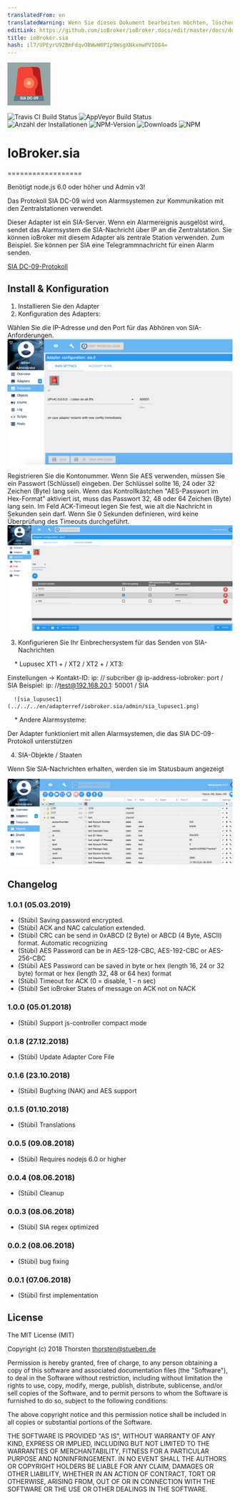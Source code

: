 ```yaml
---
translatedFrom: en
translatedWarning: Wenn Sie dieses Dokument bearbeiten möchten, löschen Sie bitte das Feld "translationsFrom". Andernfalls wird dieses Dokument automatisch erneut übersetzt
editLink: https://github.com/ioBroker/ioBroker.docs/edit/master/docs/de/adapterref/iobroker.sia/README.md
title: ioBroker.sia
hash: il7/UPEyrU92BmFdqvOBWwW0PIp9WsgXNkxmwPVIO84=
---
```

![Logo](../../../en/adapterref/iobroker.sia/admin/sia.png)

![Travis CI Build Status](https://travis-ci.org/schmupu/ioBroker.sia.svg?branch=master)
![AppVeyor Build Status](https://ci.appveyor.com/api/projects/status/github/schmupu/ioBroker.sia?branch=master&svg=true)
![Anzahl der Installationen](http://iobroker.live/badges/sia-stable.svg)
![NPM-Version](http://img.shields.io/npm/v/iobroker.sia.svg)
![Downloads](https://img.shields.io/npm/dm/iobroker.sia.svg)
![NPM](https://nodei.co/npm/iobroker.sia.png?downloads=true)

# IoBroker.sia
==================

Benötigt node.js 6.0 oder höher und Admin v3!

Das Protokoll SIA DC-09 wird von Alarmsystemen zur Kommunikation mit den Zentralstationen verwendet.

Dieser Adapter ist ein SIA-Server. Wenn ein Alarmereignis ausgelöst wird, sendet das Alarmsystem die SIA-Nachricht über IP an die Zentralstation.
Sie können ioBroker mit diesem Adapter als zentrale Station verwenden. Zum Beispiel. Sie können per SIA eine Telegrammnachricht für einen Alarm senden.

[SIA DC-09-Protokoll](https://www.yumpu.com/en/document/view/47594214/dc-09-preparing-for-ansi-public-review-security-industry-)

## Install & Konfiguration
1. Installieren Sie den Adapter
2. Konfiguration des Adapters:

Wählen Sie die IP-Adresse und den Port für das Abhören von SIA-Anforderungen.
![sia_adapter1](../../../en/adapterref/iobroker.sia/admin/sia_adapter1.png)

Registrieren Sie die Kontonummer. Wenn Sie AES verwenden, müssen Sie ein Passwort (Schlüssel) eingeben. Der Schlüssel sollte 16, 24 oder 32 Zeichen (Byte) lang sein.
Wenn das Kontrollkästchen "AES-Passwort im Hex-Format" aktiviert ist, muss das Passwort 32, 48 oder 64 Zeichen (Byte) lang sein.
Im Feld ACK-Timeout legen Sie fest, wie alt die Nachricht in Sekunden sein darf. Wenn Sie 0 Sekunden definieren, wird keine Überprüfung des Timeouts durchgeführt.
![sia_adapter2](../../../en/adapterref/iobroker.sia/admin/sia_adapter2.png)

3. Konfigurieren Sie Ihr Einbrechersystem für das Senden von SIA-Nachrichten

    * Lupusec XT1 + / XT2 / XT2 + / XT3:

Einstellungen -> Kontakt-ID: ip: // subcriber @ ip-address-iobroker: port / SIA Beispiel: ip: //test@192.168.20.1: 50001 / SIA

      ![sia_lupusec1](../../../en/adapterref/iobroker.sia/admin/sia_lupusec1.png)

    * Andere Alarmsysteme:

Der Adapter funktioniert mit allen Alarmsystemen, die das SIA DC-09-Protokoll unterstützen

4. SIA-Objekte / Staaten

Wenn Sie SIA-Nachrichten erhalten, werden sie im Statusbaum angezeigt

![sia_adapter3](../../../en/adapterref/iobroker.sia/admin/sia_adapter3.png)

## Changelog

### 1.0.1 (05.03.2019)
* (Stübi) Saving password encrypted. 
* (Stübi) ACK and NAC calculation extended.
* (Stübi) CRC can be send in 0xABCD (2 Byte) or ABCD (4 Byte, ASCII) format. Automatic recognizing
* (Stübi) AES Password can be in AES-128-CBC, AES-192-CBC or AES-256-CBC
* (Stübi) AES Password can be saved in byte or hex (length 16, 24 or 32 byte) format or hex (length 32, 48 or 64 hex) format
* (Stübi) Timeout for ACK (0 = disable, 1 - n sec)
* (Stübi) Set ioBroker States of message on ACK not on NACK

### 1.0.0 (05.01.2018)
* (Stübi) Support js-controller compact mode 

### 0.1.8 (27.12.2018)
* (Stübi) Update Adapter Core File

### 0.1.6 (23.10.2018)
* (Stübi) Bugfxing (NAK) and AES support

### 0.1.5 (01.10.2018)
* (Stübi) Translations

### 0.0.5 (09.08.2018)
* (Stübi) Requires nodejs 6.0 or higher

### 0.0.4 (08.06.2018)
* (Stübi) Cleanup

### 0.0.3 (08.06.2018)
* (Stübi) SIA regex optimized

### 0.0.2 (08.06.2018)
* (Stübi) bug fixing

### 0.0.1 (07.06.2018)
* (Stübi) first implementation

## License
The MIT License (MIT)

Copyright (c) 2018 Thorsten <thorsten@stueben.de>

Permission is hereby granted, free of charge, to any person obtaining a copy
of this software and associated documentation files (the "Software"), to deal
in the Software without restriction, including without limitation the rights
to use, copy, modify, merge, publish, distribute, sublicense, and/or sell
copies of the Software, and to permit persons to whom the Software is
furnished to do so, subject to the following conditions:

The above copyright notice and this permission notice shall be included in
all copies or substantial portions of the Software.

THE SOFTWARE IS PROVIDED "AS IS", WITHOUT WARRANTY OF ANY KIND, EXPRESS OR
IMPLIED, INCLUDING BUT NOT LIMITED TO THE WARRANTIES OF MERCHANTABILITY,
FITNESS FOR A PARTICULAR PURPOSE AND NONINFRINGEMENT. IN NO EVENT SHALL THE
AUTHORS OR COPYRIGHT HOLDERS BE LIABLE FOR ANY CLAIM, DAMAGES OR OTHER
LIABILITY, WHETHER IN AN ACTION OF CONTRACT, TORT OR OTHERWISE, ARISING FROM,
OUT OF OR IN CONNECTION WITH THE SOFTWARE OR THE USE OR OTHER DEALINGS IN
THE SOFTWARE.